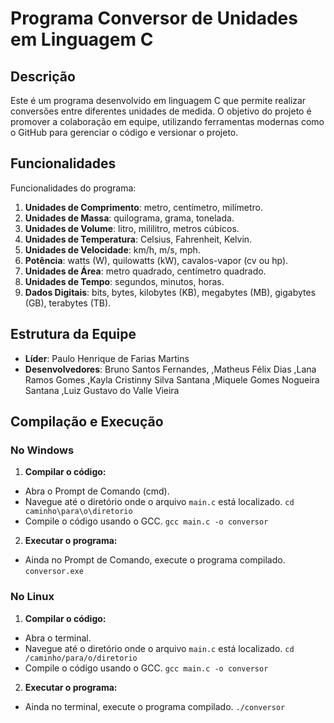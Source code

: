 # Programa Conversor de Unidades em Linguagem C

## Descrição
Este é um programa desenvolvido em linguagem C que permite realizar conversões entre diferentes unidades de medida. O objetivo do projeto é promover a colaboração em equipe, utilizando ferramentas modernas como o GitHub para gerenciar o código e versionar o projeto.

## Funcionalidades
Funcionalidades do programa:
1. **Unidades de Comprimento**: metro, centímetro, milímetro.
2. **Unidades de Massa**: quilograma, grama, tonelada.
3. **Unidades de Volume**: litro, mililitro, metros cúbicos.
4. **Unidades de Temperatura**: Celsius, Fahrenheit, Kelvin.
5. **Unidades de Velocidade**: km/h, m/s, mph.
6. **Potência**: watts (W), quilowatts (kW), cavalos-vapor (cv ou hp).
7. **Unidades de Área**: metro quadrado, centímetro quadrado.
8. **Unidades de Tempo**: segundos, minutos, horas.
9. **Dados Digitais**: bits, bytes, kilobytes (KB), megabytes (MB), gigabytes (GB), terabytes (TB).

## Estrutura da Equipe
- **Líder**: Paulo Henrique de Farias Martins
- **Desenvolvedores**:
    Bruno Santos Fernandes,
    ,Matheus Félix Dias
    ,Lana Ramos Gomes
    ,Kayla Cristinny Silva Santana
    ,Miquele Gomes Nogueira Santana
    ,Luiz Gustavo do Valle Vieira
## Compilação e Execução
### No Windows
1. **Compilar o código:** 
- Abra o Prompt de Comando (cmd). 
- Navegue até o diretório onde o arquivo `main.c` está localizado. 
``` cd caminho\para\o\diretorio ``` 
- Compile o código usando o GCC. ``` gcc main.c -o conversor ``` 
2. **Executar o programa:** 
- Ainda no Prompt de Comando, execute o programa compilado. ``` conversor.exe ```
### No Linux
1. **Compilar o código:** 
- Abra o terminal. 
- Navegue até o diretório onde o arquivo `main.c` está localizado. 
``` cd /caminho/para/o/diretorio ``` 
- Compile o código usando o GCC. ``` gcc main.c -o conversor ``` 
2. **Executar o programa:** 
- Ainda no terminal, execute o programa compilado. ``` ./conversor ```